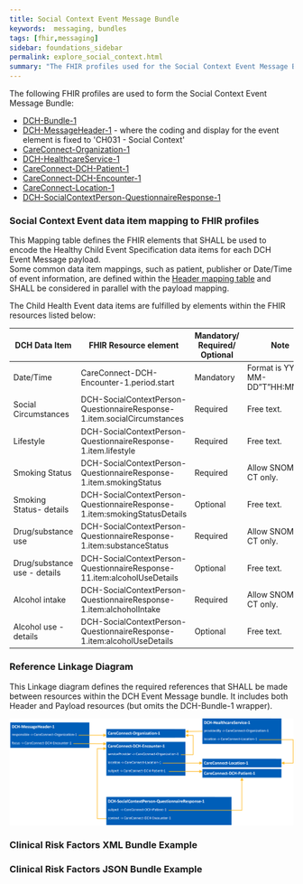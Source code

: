 ```yaml
---
title: Social Context Event Message Bundle
keywords:  messaging, bundles
tags: [fhir,messaging]
sidebar: foundations_sidebar
permalink: explore_social_context.html
summary: "The FHIR profiles used for the Social Context Event Message Bundle"
---
```


The following FHIR profiles are used to form the Social Context Event Message Bundle:

- [DCH-Bundle-1](https://fhir.nhs.uk/STU3/StructureDefinition/DCH-Bundle-1)
- [DCH-MessageHeader-1](https://fhir.nhs.uk/STU3/StructureDefinition/DCH-MessageHeader-1) - where the coding and display for the event element is fixed to 'CH031 - Social Context'
- [CareConnect-Organization-1](https://fhir.hl7.org.uk/STU3/StructureDefinition/CareConnect-Organization-1)
- [DCH-HealthcareService-1](https://fhir.nhs.uk/STU3/StructureDefinition/DCH-HealthcareService-1)
- [CareConnect-DCH-Patient-1](https://fhir.nhs.uk/STU3/StructureDefinition/CareConnect-DCH-Patient-1)
- [CareConnect-DCH-Encounter-1](https://fhir.nhs.uk/STU3/StructureDefinition/CareConnect-DCH-Encounter-1)
- [CareConnect-Location-1](https://fhir.hl7.org.uk/STU3/StructureDefinition/CareConnect-Location-1)
- [DCH-SocialContextPerson-QuestionnaireResponse-1](https://fhir.nhs.uk/STU3/StructureDefinition/DCH-SocialContextPerson-QuestionnaireResponse-1)

### Social Context Event data item mapping to FHIR profiles ###

This Mapping table defines the FHIR elements that SHALL be used to encode the Healthy Child Event Specification data items for each DCH Event Message payload.  
Some common data item mappings, such as patient, publisher or Date/Time of event information, are defined within the [Header mapping table](explore_event_header_design.html) and SHALL be considered in parallel with the payload mapping.

The Child Health Event data items are fulfilled by elements within the FHIR resources listed below:
                                                                                                   
| DCH Data Item        | FHIR Resource element                                                       | Mandatory/<br/>Required/<br/>Optional  | Note                                     |
|----------------------|-----------------------------------------------------------------------------|----------------------------------------|------------------------------------------|
| Date/Time            | CareConnect-DCH-Encounter-1.period.start                                    | Mandatory                              | Format is YYYY-MM-DD”T”HH:MM:SS.         |
| Social Circumstances | DCH-SocialContextPerson-QuestionnaireResponse-1.item.socialCircumstances    | Required                               | Free text.                               |
| Lifestyle            | DCH-SocialContextPerson-QuestionnaireResponse-1.item.lifestyle              | Required                               | Free text.                               |
| Smoking Status       | DCH-SocialContextPerson-QuestionnaireResponse-1.item.smokingStatus          | Required                               | Allow SNOMED CT only.                  |
| Smoking Status- details| DCH-SocialContextPerson-QuestionnaireResponse-1.item:smokingStatusDetails | Optional                               | Free text.                               |
| Drug/substance use   | DCH-SocialContextPerson-QuestionnaireResponse-1.item:substanceStatus        | Required                               | Allow SNOMED CT only.                  |
| Drug/substance use - details   | DCH-SocialContextPerson-QuestionnaireResponse-11.item:alcoholUseDetails     | Optional                     | Free text.                               |
| Alcohol intake       | DCH-SocialContextPerson-QuestionnaireResponse-1.item:alchoholIntake         | Required                               | Allow SNOMED CT only.                  |
| Alcohol use - details | DCH-SocialContextPerson-QuestionnaireResponse-1.item:alcoholUseDetails     | Optional                               | Free text.                               |

### Reference Linkage Diagram ###

This Linkage diagram defines the required references that SHALL be made between resources within the DCH Event Message bundle. It includes both Header and Payload resources (but omits the DCH-Bundle-1 wrapper).

<img src="images/explore/SocialContext.png">

### Clinical Risk Factors XML Bundle Example ###

<script src="https://gist.github.com/IOPS-DEV/e1edec8139df6ee2147e2536f374b2a0.js"></script>

### Clinical Risk Factors JSON Bundle Example ###

<script src="https://gist.github.com/IOPS-DEV/828d20aeb19618cecf3b1bf550bc36e6.js"></script>